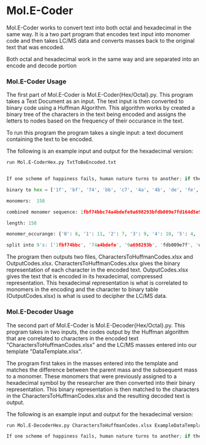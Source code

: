 # Mol.E-Coder
Mol.E-Coder works to convert text into both octal and hexadecimal in the same way. It is a two part program that encodes text input into monomer code and then takes LC/MS data and converts masses back to the original text that was encoded.

Both octal and hexadecimal work in the same way and are separated into an encode and decode portion

### Mol.E-Coder Usage
The first part of Mol.E-Coder is Mol.E-Coder{Hex/Octal}.py. This program takes a Text Document as an input. The text input is then converted to binary code using a Huffman
Algorithm. This algorithm works by created a binary tree of the characters in the text being encoded and assigns the letters to nodes based on the frequency of their occurance
in the text. 

To run this program the program takes a single input: a text document containing the text to be encoded.

The following is an example input and output for the hexadecimal version:

```bash
run Mol.E-CoderHex.py TxtToBeEncoded.txt
```


```python

If one scheme of happiness fails, human nature turns to another; if the first calculation is wrong, we make a second better: we find comfort somewhere.

binary to hex = ['1f', 'bf', '74', 'bb', 'c7', '4a', '4b', 'de', 'fe', '9a', '69', '82', '93', 'bf', 'db', '00', '9e', '7f', 'd1', '64', 'd5', 'e9', 'b0', 'a6', 'be', '14', 'e9', 'fe', '5f', '6a', 'bc', 'd2', '31', 'dc', '37', 'f3', '4b', 'ec', '0d', 'f3', 'c5', '85', '12', '89', 'b0', '2e', 'b8', '3f', '81', 'dd', '11', '9f', 'e0', 'bc', '9a', '72', 'ed', 'dd', '46', 'e8', '9e', '41', '66', '23', '1b', 'e0', 'be', 'c2', '89', 'f1', 'b9', '6e', 'cf', '3b', 'dc', '94', '34', '8d', '0c']

monomers:  158

combined monomer sequence: 1fbf74bbc74a4bdefe9a698293bfdb009e7fd164d5e9b0a6be14e9fe5f6abcd231dc37f34bec0df3c5851289b02eb83f81dd119fe0bc9a72eddd46e89e4166231be0bec289f1b96ecf3bdc94348d0c

length: 158

monomer_occurange: {'0': 8, '1': 11, '2': 7, '3': 9, '4': 10, '5': 4, '6': 8, '7': 5, '8': 8, '9': 13, 'a': 5, 'b': 17, 'c': 10, 'd': 14, 'e': 16, 'f': 13}

split into 9's: ['1fbf74bbc', '74a4bdefe', '9a698293b', 'fdb009e7f', 'd164d5e9b', '0a6be14e9', 'fe5f6abcd', '231dc37f3', '4bec0df3c', '5851289b0', '2eb83f81d', 'd119fe0bc', '9a72eddd4', '6e89e4166', '231be0bec', '289f1b96e', 'cf3bdc943', '48d0c']
```
The program then outputs two files, CharactersToHuffmanCodes.xlsx and OutputCodes.xlsx. CharactersToHuffmanCodes.xlsx gives the binary representation of each character in the encoded text. OutputCodes.xlsx gives the text that is encoded in its hexadecimal, compressed representation.
This hexadecimal representation is what is correlated to monomers in the encoding and the character to binary table (OutputCodes.xlsx) is what is used to decipher the LC/MS data.

### Mol.E-Decoder Usage
The second part of Mol.E-Coder is Mol.E-Decoder{Hex/Octal}.py. This program takes in two inputs, the codes output by the Huffman algorithm that are correlated to characters in 
the encoded text "CharactersToHuffmanCodes.xlsx" and the LC/MS masses entered into our template "DataTemplate.xlsx". 

The program first takes in the masses entered into the template and matches the difference between the parent mass and the subsequent mass to a monomer. 
These monomers that were previously assigned to a hexadecimal symbol by the researcher are then converted into their binary representation. This binary representation 
is then matched to the characters in the CharactersToHuffmanCodes.xlsx and the resulting decoded text is output.

The following is an example input and output for the hexadecimal version:

```bash
run Mol.E-DecoderHex.py CharactersToHuffmanCodes.xlsx ExampleDataTemplate.xlsx 
```

```python
If one scheme of happiness fails, human nature turns to another; if the first calculation is wrong, we make a second better: we find comfort somewhere.
```

